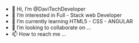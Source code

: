 - 👋 Hi, I’m @DaviTechDeveloper
- 👀 I’m interested in Full - Stack web Developer
- 🌱 I’m currently learning  HTML5 - CSS - ANGULAR 
- 💞️ I’m looking to collaborate on ...
- 📫 How to reach me ...

<!---
DaviTechDeveloper/DaviTechDeveloper is a ✨ special ✨ repository because its `README.md` (this file) appears on your GitHub profile.
You can click the Preview link to take a look at your changes.
--->
